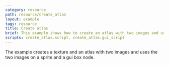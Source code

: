 ```yaml
---
category: resource
path: resource/create_atlas
layout: example
tags: resource
title: Create atlas
brief: This example shows how to create an atlas with two images and use it on a sprite and in a gui
scripts: create_atlas.script, create_atlas.gui_script
---
```


The example creates a texture and an atlas with two images and uses the two images on a sprite and a gui box node.